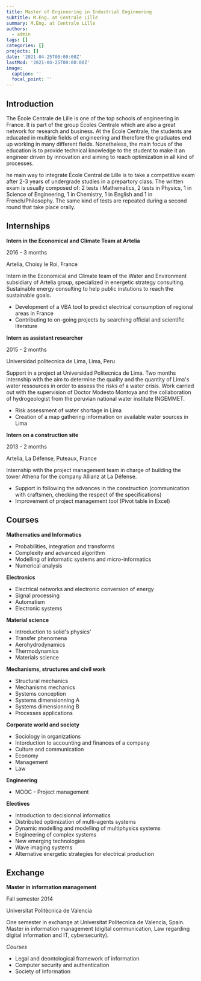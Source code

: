 ```yaml
---
title: Master of Engineering in Industrial Engineering
subtitle: M.Eng. at Centrale Lille
summary: M.Eng. at Centrale Lille
authors:
  - admin
tags: []
categories: []
projects: []
date: '2021-04-25T00:00:00Z'
lastMod: '2021-04-25T00:00:00Z'
image:
  caption: ''
  focal_point: ''
---
```



## Introduction

The École Centrale de Lille is one of the top schools of engineering in France. It is part of the group Écoles Centrale which are also a great network for research and business.
At the École Centrale, the students are educated in multiple fields of engineering and therefore the graduates end up working in many different fields. Nonetheless, the main focus of the education
is to provide technical knowledge to the student to make it an engineer driven by innovation and aiming to reach optimization in all kind of processes.

he main way to integrate École Central de Lille is to take a competitive exam after 2-3 years of undergrade studies in a prepartory class. The written exam is usually composed of: 2 tests i Mathematics, 
2 tests in Physics, 1 in Science of Engineering, 1 in Chemistry, 1 in English and 1 in French/Philosophy. The same kind of tests are repeated during a second round that take place orally.

## Internships

**Intern in the Economical and Climate Team at Artelia**

2016 - 3 months

Artelia, Choisy le Roi, France

Intern in the Economical and Climate team of the Water and Environment subsidiary of Artelia group, specialized in energetic strategy consulting. Sustainable energy consulting 
to help public instutions to reach the sustainable goals.
- Development of a VBA tool to predict electrical consumption of regional areas in France 
- Contributing to on-going projects by searching official and scientific literature 


**Intern as assistant researcher**

2015 - 2 months

Universidad politecnica de Lima, Lima, Peru

Support in a project at Universidad Politecnica de Lima. Two months internship with the aim to determine the quality and the quantity
of Lima's water ressources in order to assess the risks of a water crisis. Work carried out with the supervision of Doctor Modesto Montoya
and the collaboration of hydrogeologist from the peruvian national water institute INGEMMET.
- Risk assessment of water shortage in Lima 
- Creation of a map gathering information on available water sources in Lima

**Intern on a construction site**

2013 - 2 months

Artelia, La Défense, Puteaux, France

Internship with the project management team in charge of building the tower Athena for the company Allianz at La Défense.

- Support in following the advances in the construction (communication with craftsmen, checking the respect of the specifications)
- Improvement of project management tool (Pivot table in Excel) 

## Courses

**Mathematics and Informatics**
- Probabilities, integration and transforms
- Complexity and advanced algorithm 
- Modelling of informatic systems and micro-informatics
- Numerical analysis


**Electronics**
- Electrical networks and electronic conversion of energy
- Signal processing 
- Automatism
- Electronic systems

**Material science**
- Introduction to solid's physics'
- Transfer phenomena 
- Aerohydrodynamics
- Thermodynamics
- Materials science

**Mechanisms, structures and civil work**
- Structural mechanics
- Mechanisms mechanics
- Systems conception
- Systems dimensionning A
- Systems dimensionning B
- Processes applications
				
**Corporate world and society**
- Sociology in organizations
- Intorduction to accounting and finances of a company 
- Culture and communication
- Economy 
- Management
- Law

**Engineering**
- MOOC - Project management

**Electives**
- Introduction to decisionnal informatics
- Distributed optimization of multi-agents systems
- Dynamic modelling and modelling of multiphysics systems
- Engineering of complex systems
- New emerging technologies
- Wave imaging systems
- Alternative energetic strategies for electrical production

## Exchange

 **Master in information management**

Fall semester 2014 

Universitat Politècnica de Valencia

One semester in exchange at Universitat Politecnica de Valencia, Spain. Master in information management (digital communication, Law regarding digital information and IT, cybersecurity).

*Courses*
- Legal and deontological framework of information
- Computer security and authentication 
- Society of Information
